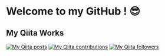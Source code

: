 # Welcome to my GitHub ! 😎

## My Qiita Works
[![My Qiita posts](https://qiita-badge.apiapi.app/s/hiroki-harada/posts.svg)](http://qiita.com/hiroki-harada)
[![My Qiita contributions](https://qiita-badge.apiapi.app/s/hiroki-harada/contributions.svg)](http://qiita.com/hiroki-harada)
[![My Qiita followers](https://qiita-badge.apiapi.app/s/hiroki-harada/followers.svg)](http://qiita.com/hiroki-harada)
<!--
**hiroki-harada/hiroki-harada** is a ✨ _special_ ✨ repository because its `README.md` (this file) appears on your GitHub profile.

Here are some ideas to get you started:

- 🔭 I’m currently working on ...
- 🌱 I’m currently learning ...
- 👯 I’m looking to collaborate on ...
- 🤔 I’m looking for help with ...
- 💬 Ask me about ...
- 📫 How to reach me: ...
- 😄 Pronouns: ...
- ⚡ Fun fact: ...
-->
